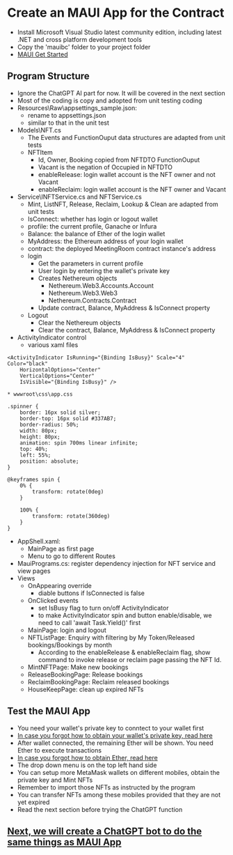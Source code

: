# Create an MAUI App for the Contract
* Install Microsoft Visual Studio latest community edition, including latest .NET and cross platform development tools
* Copy the 'mauibc' folder to your project folder
* [MAUI Get Started](https://learn.microsoft.com/en-us/dotnet/maui/get-started/first-app?view=net-maui-8.0&tabs=vswin&pivots=devices-windows)
## Program Structure
* Ignore the ChatGPT AI part for now. It will be covered in the next section
* Most of the coding is copy and adopted from unit testing coding
* Resources\Raw\appsettings_sample.json:
    * rename to appsettings.json
    * similar to that in the unit test
* Models\NFT.cs
    * The Events and FunctionOuput data structures are adapted from unit tests
    * NFTItem
        * Id, Owner, Booking copied from NFTDTO FunctionOuput
        * Vacant is the negation of Occupied in NFTDTO
        * enableRelease: login wallet account is the NFT owner and not Vacant
        * enableReclaim: login wallet account is the NFT owner and Vacant
* Service\INFTService.cs and NFTService.cs
    * Mint, ListNFT, Release, Reclaim, Lookup & Clean are adapted from unit tests
    * IsConnect: whether has login or logout wallet
    * profile: the current profile, Ganache or Infura
    * Balance: the balance of Ether of the login wallet
    * MyAddress: the Ethereum address of your login wallet
    * contract: the deployed MeetingRoom contract instance's address
    * login
        * Get the parameters in current profile
        * User login by entering the wallet's private key
        * Creates Nethereum objects
            * Nethereum.Web3.Accounts.Account
            * Nethereum.Web3.Web3
            * Nethereum.Contracts.Contract
        * Update contract, Balance, MyAddress & IsConnect property
    * Logout
        * Clear the Nethereum objects
        * Clear the contract, Balance, MyAddress & IsConnect property
* ActivityIndicator control
    * various xaml files
```
<ActivityIndicator IsRunning="{Binding IsBusy}" Scale="4" Color="black"
    HorizontalOptions="Center"
    VerticalOptions="Center"
    IsVisible="{Binding IsBusy}" />
```
    * wwwroot\css\app.css
```
.spinner {
    border: 16px solid silver;
    border-top: 16px solid #337AB7;
    border-radius: 50%;
    width: 80px;
    height: 80px;
    animation: spin 700ms linear infinite;
    top: 40%;
    left: 55%;
    position: absolute;
}

@keyframes spin {
    0% {
        transform: rotate(0deg)
    }

    100% {
        transform: rotate(360deg)
    }
}

```
* AppShell.xaml:
    * MainPage as first page
    * Menu to go to different Routes
* MauiPrograms.cs: register dependency injection for NFT service and view pages
* Views
    * OnAppearing override
        * diable buttons if IsConnected is false
    * OnClicked events
        * set IsBusy flag to turn on/off ActivityIndicator
        * to make ActivityIndicator spin and button enable/disable, we need to call 'await Task.Yield()' first 
    * MainPage: login and logout
    * NFTListPage: Enquiry with filtering by My Token/Released bookings/Bookings by month
        * According to the enableRelease &  enableReclaim flag, show command to invoke release or reclaim page passing the NFT Id.
    * MintNFTPage: Make new bookings
    * ReleaseBookingPage: Release bookings
    * ReclaimBookingPage: Reclaim released bookings
    * HouseKeepPage: clean up expired NFTs
## Test the MAUI App
* You need your wallet's private key to conntect to your wallet first
* [In case you forgot how to obtain your wallet's private key, read here](README2.md)
* After wallet connected, the remaining Ether will be shown. You need Ether to execute transactions
* [In case you forgot how to obtain Ether, read here](README2.md)
* The drop down menu is on the top left hand side
* You can setup more MetaMask wallets on different mobiles, obtain the private key and Mint NFTs
* Remember to import those NFTs as instructed by the program
* You can transfer NFTs among these mobiles provided that they are not yet expired
* Read the next section before trying the ChatGPT function
## [Next, we will create a ChatGPT bot to do the same things as MAUI App](README4.md)